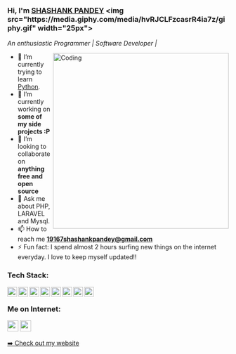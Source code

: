 ### Hi, I'm [SHASHANK PANDEY]([https://shashank02051997.github.io/](https://github.com/Shashank01k)) <img src="https://media.giphy.com/media/hvRJCLFzcasrR4ia7z/giphy.gif" width="25px">

*An enthusiastic Programmer | Software Developer |*

<img align="right" alt="Coding" width="400" src="https://camo.githubusercontent.com/7de37139d0b4c1ce40865e799b446c0e963a3dd8fb68d239707237c40604fa3d/68747470733a2f2f63646e2e6472696262626c652e636f6d2f75736572732f3733303730332f73637265656e73686f74732f363538313234332f6176656e746f2e676966">

- 🌱 I’m currently trying to learn [Python](https://www.python.org/).
- 🔭 I’m currently working on **some of my side projects :P**
- 👯 I’m looking to collaborate on **anything free and open source**
- 💬 Ask me about PHP, LARAVEL and Mysql.
- 📫 How to reach me **19167shashankpandey@gmail.com**
- ⚡ Fun fact: I spend almost 2 hours surfing new things on the internet everyday. I love to keep myself updated!!

### Tech Stack:

<img align="left" alt="shashank | pub" width="22px" src="https://cdn.jsdelivr.net/npm/simple-icons@v3/icons/php.svg" />
<img align="left" alt="shashank | pub" width="22px" src="https://cdn.jsdelivr.net/npm/simple-icons@v3/icons/mysql.svg" />
<img align="left" alt="shashank | pub" width="22px" src="https://cdn.jsdelivr.net/npm/simple-icons@v3/icons/html5.svg" />
<img align="left" alt="shashank | pub" width="22px" src="https://cdn.jsdelivr.net/npm/simple-icons@v3/icons/laravel.svg" />
<img align="left" alt="shashank | pub" width="22px" src="https://cdn.jsdelivr.net/npm/simple-icons@v3/icons/redis.svg" />
<img align="left" alt="shashank | pub" width="22px" src="https://cdn.jsdelivr.net/npm/simple-icons@v3/icons/javascript.svg" />
<img align="left" alt="shashank | pub" width="22px" src="https://cdn.jsdelivr.net/npm/simple-icons@v3/icons/git.svg" />
<img align="left" alt="shashank | pub" width="22px" src="https://cdn.jsdelivr.net/npm/simple-icons@v3/icons/python.svg" />
<br />

### Me on Internet:

<p><a href="https://twitter.com/home?lang=en"><img src="https://img.shields.io/badge/twitter-%231DA1F2.svg?&style=for-the-badge&logo=twitter&logoColor=white" height=25></a> <a href="https://www.linkedin.com/in/shashank-pandey-3123b51b4/"><img src="https://img.shields.io/badge/linkedin-%230077B5.svg?&style=for-the-badge&logo=linkedin&logoColor=white" height=25></a> 
<p><a href="https://shashank01k.github.io/shashank01">➡️ Check out my website</a></p>
<br />
<br />

